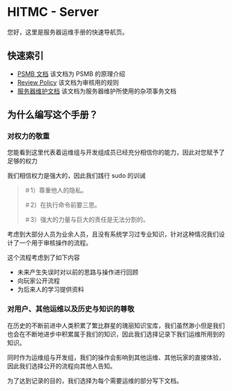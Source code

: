 # HITMC - Server

您好，这里是服务器运维手册的快速导航页。

## 快速索引

- [PSMB 文档](./psmb.md) 该文档为 PSMB 的原理介绍
- [Review Policy](./review.md) 该文档为审核用的规则
- [服务器维护文档](./server.md) 该文档为服务器维护所使用的杂项事务文档

## 为什么编写这个手册？

### 对权力的敬重

您能看到这里代表着运维组与开发组成员已经充分相信你的能力，因此对您赋予了足够的权力

我们相信权力是强大的，因此我们践行 sudo 的训诫

> ＃1）尊重他人的隐私。
>
> ＃2）在执行命令前要三思。
>
> ＃3）强大的力量与巨大的责任是无法分割的。

考虑到大部分人员为业余人员，且没有系统学习过专业知识，针对这种情况我们设计了一个用于审核操作的流程。

这个流程考虑到了如下内容

- 未来产生失误时对以前的思路与操作进行回顾
- 向玩家公开流程
- 为后来人的学习提供资料

### 对用户、其他运维以及历史与知识的尊敬

在历史的不断前进中人类积累了繁比群星的瑰丽知识宝库，我们虽然渺小但是我们也会在不断地进步中积累属于我们的知识，因此我们选择记录下我们运维所用到的知识。

同时作为运维组与开发组，我们的操作会影响到其他运维、其他玩家的直接体验，因此我们选择公开的流程向其他人告知。

为了达到记录的目的，我们选择为每个需要运维的部分写下文档。
